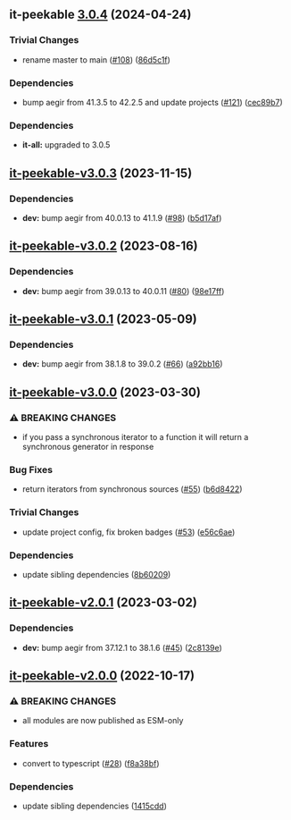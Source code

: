 ## it-peekable [3.0.4](https://github.com/achingbrain/it/compare/it-peekable-v3.0.3...it-peekable-3.0.4) (2024-04-24)


### Trivial Changes

* rename master to main ([#108](https://github.com/achingbrain/it/issues/108)) ([86d5c1f](https://github.com/achingbrain/it/commit/86d5c1f2082c79a49ef1e75511abfa7e647fd7b9))


### Dependencies

* bump aegir from 41.3.5 to 42.2.5 and update projects ([#121](https://github.com/achingbrain/it/issues/121)) ([cec89b7](https://github.com/achingbrain/it/commit/cec89b7c790bea695b053e3b6b3c255655def1cd))



### Dependencies

* **it-all:** upgraded to 3.0.5

## [it-peekable-v3.0.3](https://github.com/achingbrain/it/compare/it-peekable-v3.0.2...it-peekable-v3.0.3) (2023-11-15)


### Dependencies

* **dev:** bump aegir from 40.0.13 to 41.1.9 ([#98](https://github.com/achingbrain/it/issues/98)) ([b5d17af](https://github.com/achingbrain/it/commit/b5d17af750dfa2191423dcf06f37b06e5a866ec8))

## [it-peekable-v3.0.2](https://github.com/achingbrain/it/compare/it-peekable-v3.0.1...it-peekable-v3.0.2) (2023-08-16)


### Dependencies

* **dev:** bump aegir from 39.0.13 to 40.0.11 ([#80](https://github.com/achingbrain/it/issues/80)) ([98e17ff](https://github.com/achingbrain/it/commit/98e17ff5f108fce177d98a56c201533a415623e4))

## [it-peekable-v3.0.1](https://github.com/achingbrain/it/compare/it-peekable-v3.0.0...it-peekable-v3.0.1) (2023-05-09)


### Dependencies

* **dev:** bump aegir from 38.1.8 to 39.0.2 ([#66](https://github.com/achingbrain/it/issues/66)) ([a92bb16](https://github.com/achingbrain/it/commit/a92bb1690e8d584292e37c878d40f437036721a7))

## [it-peekable-v3.0.0](https://github.com/achingbrain/it/compare/it-peekable-v2.0.1...it-peekable-v3.0.0) (2023-03-30)


### ⚠ BREAKING CHANGES

* if you pass a synchronous iterator to a function it will return a synchronous generator in response

### Bug Fixes

* return iterators from synchronous sources ([#55](https://github.com/achingbrain/it/issues/55)) ([b6d8422](https://github.com/achingbrain/it/commit/b6d84222eb8e6d8c8956810d0e2ec1f065909742))


### Trivial Changes

* update project config, fix broken badges ([#53](https://github.com/achingbrain/it/issues/53)) ([e56c6ae](https://github.com/achingbrain/it/commit/e56c6ae9a0a766b5eab77040e92b2e034ce52d2e))


### Dependencies

* update sibling dependencies ([8b60209](https://github.com/achingbrain/it/commit/8b60209d429e282f8d5e5218ee2019ae7153585b))

## [it-peekable-v2.0.1](https://github.com/achingbrain/it/compare/it-peekable-v2.0.0...it-peekable-v2.0.1) (2023-03-02)


### Dependencies

* **dev:** bump aegir from 37.12.1 to 38.1.6 ([#45](https://github.com/achingbrain/it/issues/45)) ([2c8139e](https://github.com/achingbrain/it/commit/2c8139ef060efa72c386aa3863e6c575f6f199e5))

## [it-peekable-v2.0.0](https://github.com/achingbrain/it/compare/it-peekable-v1.0.3...it-peekable-v2.0.0) (2022-10-17)


### ⚠ BREAKING CHANGES

* all modules are now published as ESM-only

### Features

* convert to typescript ([#28](https://github.com/achingbrain/it/issues/28)) ([f8a38bf](https://github.com/achingbrain/it/commit/f8a38bfb1b902e8101f1077eb33c3cea49819464))


### Dependencies

* update sibling dependencies ([1415cdd](https://github.com/achingbrain/it/commit/1415cdd019f32c08b1024e60bf3816619e361938))
